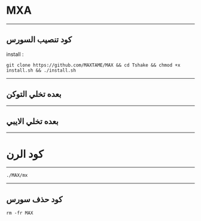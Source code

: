 MXA
==============

______________________________________________________________________________________________________________________

كود تنصيب السورس
------------

install :

```git clone https://github.com/MAXTAME/MAX && cd Tshake && chmod +x install.sh && ./install.sh```

______________________________________________________________________________________________________________________

بعده تخلي التوكن
----------------

______________________________________________________________________________________________________________________

بعده تخلي الايبي 
----------------

______________________________________________________________________________________________________________________

كود الرن
========

______________________________________________________________________________________________________________________


```./MAX/mx```

______________________________________________________________________________________________________________________

كود حذف سورس
-------
```rm -fr MAX```
